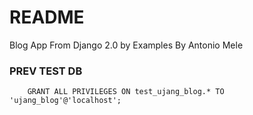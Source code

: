 # README

Blog App From Django 2.0 by Examples 
By Antonio Mele

### PREV TEST DB
```
	GRANT ALL PRIVILEGES ON test_ujang_blog.* TO 'ujang_blog'@'localhost';
```